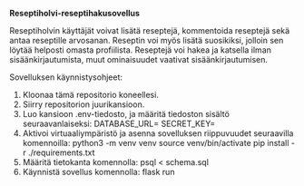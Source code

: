 **Reseptiholvi-reseptihakusovellus**

Reseptiholvin käyttäjät voivat lisätä reseptejä, kommentoida reseptejä sekä antaa reseptille arvosanan. Reseptin voi myös lisätä suosikiksi, jolloin sen löytää helposti omasta profiilista. Reseptejä voi hakea ja katsella ilman sisäänkirjautumista, muut ominaisuudet vaativat sisäänkirjautumisen.

Sovelluksen käynnistysohjeet:

1. Kloonaa tämä repositorio koneellesi.
2. Siirry repositorion juurikansioon.
3. Luo kansioon .env-tiedosto, ja määritä tiedoston sisältö seuraavanlaiseksi:
    DATABASE_URL=<tietokannan-paikallinen-osoite>
    SECRET_KEY=<salainen-avain>
4. Aktivoi virtuaaliympäristö ja asenna sovelluksen riippuvuudet seuraavilla komennoilla:
    python3 -m venv venv
    source venv/bin/activate
    pip install -r ./requirements.txt
5. Määritä tietokanta komennolla:
    psql < schema.sql
6. Käynnistä sovellus komennolla:
    flask run
